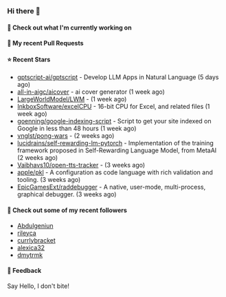 ### Hi there 👋

#### 👷 Check out what I'm currently working on

#### 🔨 My recent Pull Requests


#### ⭐ Recent Stars

- [gptscript-ai/gptscript](https://github.com/gptscript-ai/gptscript) - Develop LLM Apps in Natural Language (5 days ago)
- [all-in-aigc/aicover](https://github.com/all-in-aigc/aicover) - ai cover generator (1 week ago)
- [LargeWorldModel/LWM](https://github.com/LargeWorldModel/LWM) -  (1 week ago)
- [InkboxSoftware/excelCPU](https://github.com/InkboxSoftware/excelCPU) - 16-bit CPU for Excel, and related files (1 week ago)
- [goenning/google-indexing-script](https://github.com/goenning/google-indexing-script) - Script to get your site indexed on Google in less than 48 hours (1 week ago)
- [vnglst/pong-wars](https://github.com/vnglst/pong-wars) -  (2 weeks ago)
- [lucidrains/self-rewarding-lm-pytorch](https://github.com/lucidrains/self-rewarding-lm-pytorch) - Implementation of the training framework proposed in Self-Rewarding Language Model, from MetaAI (2 weeks ago)
- [Vaibhavs10/open-tts-tracker](https://github.com/Vaibhavs10/open-tts-tracker) -  (3 weeks ago)
- [apple/pkl](https://github.com/apple/pkl) - A configuration as code language with rich validation and tooling. (3 weeks ago)
- [EpicGamesExt/raddebugger](https://github.com/EpicGamesExt/raddebugger) - A native, user-mode, multi-process, graphical debugger. (3 weeks ago)

#### 👯 Check out some of my recent followers

- [Abdulgeniun](https://github.com/Abdulgeniun)
- [rileyca](https://github.com/rileyca)
- [currlybracket](https://github.com/currlybracket)
- [alexica32](https://github.com/alexica32)
- [dmytrmk](https://github.com/dmytrmk)

#### 💬 Feedback

Say Hello, I don't bite!